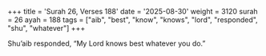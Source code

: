 +++
title = 'Surah 26, Verses 188'
date = '2025-08-30'
weight = 3120
surah = 26
ayah = 188
tags = ["aib", "best", "know", "knows", "lord", "responded", "shu", "whatever"]
+++

Shu’aib responded, “My Lord knows best whatever you do.”